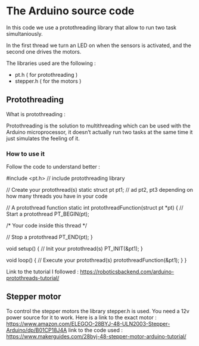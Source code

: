# The Arduino source code

In this code we use a protothreading library that allow to run two task simultaniously.

In the first thread we turn an LED on when the sensors is activated, and the second one drives the motors.

The libraries used are the following : 

* pt.h ( for protothreading )
* stepper.h ( for the motors )

## Protothreading

What is protothreading  :

Protothreading is the solution to multithreading which can be used with the Arduino microprocessor, it doesn’t actually run two tasks at the same time it just simulates the feeling of it.

### How to use it
Follow the code to understand better :

#include <pt.h> // include protothreading library

// Create your protothread(s) static struct pt pt1; // ad pt2, pt3 depending on how many threads you have in your code

// A protothread function static int protothreadFunction(struct pt *pt) { // Start a protothread PT_BEGIN(pt);

/* Your code inside this thread */

// Stop a protothread PT_END(pt); }

void setup() { // Init your protothread(s) PT_INIT(&pt1); }

void loop() { // Execute your protothread(s) protothreadFunction(&pt1); } }

Link to the tutorial I followed : https://roboticsbackend.com/arduino-protothreads-tutorial/

## Stepper motor

To control the stepper motors the library stepper.h is used. You need a 12v power source for it to work.
Here is a link to the exact motor : https://www.amazon.com/ELEGOO-28BYJ-48-ULN2003-Stepper-Arduino/dp/B01CP18J4A
link to the code used : https://www.makerguides.com/28byj-48-stepper-motor-arduino-tutorial/

